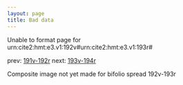 ```yaml
---
layout: page
title: Bad data
---
```


Unable to format page for urn:cite2:hmt:e3.v1:192v#urn:cite2:hmt:e3.v1:193r#

prev: [191v-192r](../191v-192r/) next: [193v-194r](../193v-194r/)

Composite image not yet made for bifolio spread 192v-193r

